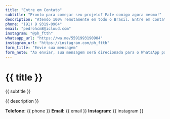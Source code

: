 ```yaml
---
title: "Entre em Contato"
subtitle: "Pronto para começar seu projeto? Fale comigo agora mesmo!"
description: "Atendo 100% remotamente em todo o Brasil. Entre em contato através dos canais abaixo e receba seu orçamento personalizado."
phone: "(91) 9 9319-0904"
email: "pedrohcm8@icloud.com"
instagram: "@ph_ftth"
whatsapp_url: "https://wa.me/5591993190904"
instagram_url: "https://instagram.com/ph_ftth"
form_title: "Envie sua mensagem"
form_note: "Ao enviar, sua mensagem será direcionada para o WhatsApp para um atendimento mais rápido e personalizado."
---
```


# {{ title }}

{{ subtitle }}

{{ description }}

**Telefone:** {{ phone }}
**Email:** {{ email }}
**Instagram:** {{ instagram }}